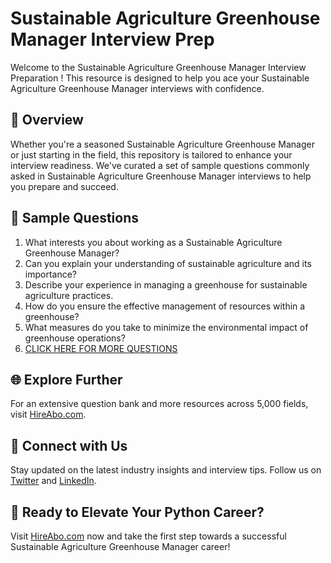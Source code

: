 # Sustainable Agriculture Greenhouse Manager Interview Prep

Welcome to the Sustainable Agriculture Greenhouse Manager Interview Preparation ! This resource is designed to help you ace your Sustainable Agriculture Greenhouse Manager interviews with confidence.

## 🚀 Overview

Whether you're a seasoned Sustainable Agriculture Greenhouse Manager or just starting in the field, this repository is tailored to enhance your interview readiness. We've curated a set of sample questions commonly asked in Sustainable Agriculture Greenhouse Manager interviews to help you prepare and succeed.

## 📝 Sample Questions

1. What interests you about working as a Sustainable Agriculture Greenhouse Manager?
2. Can you explain your understanding of sustainable agriculture and its importance?
3. Describe your experience in managing a greenhouse for sustainable agriculture practices.
4. How do you ensure the effective management of resources within a greenhouse?
5. What measures do you take to minimize the environmental impact of greenhouse operations?
6. [CLICK HERE FOR MORE QUESTIONS](https://hireabo.com/job/10_4_43/Sustainable%20Agriculture%20Greenhouse%20Manager)

## 🌐 Explore Further

For an extensive question bank and more resources across 5,000 fields, visit [HireAbo.com](https://www.hireabo.com).

## 📱 Connect with Us

Stay updated on the latest industry insights and interview tips. Follow us on [Twitter](https://twitter.com/hireabo) and [LinkedIn](https://www.linkedin.com/in/hire-abo-3609972a8/).

## 🚀 Ready to Elevate Your Python Career?

Visit [HireAbo.com](https://www.hireabo.com) now and take the first step towards a successful Sustainable Agriculture Greenhouse Manager career!